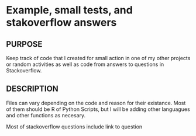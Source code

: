 # Example, small tests, and stakoverflow answers

## PURPOSE

Keep track of code that I created for small action in one of my other projects or random activities as well as code from answers to questions in Stackoverflow. 

## DESCRIPTION
Files can vary depending on the code and reason for their existance. Most of them should be R of Python Scripts, but I will be adding other languagues and other functions as necesary. 

Most of stackoverflow questions include link to question
